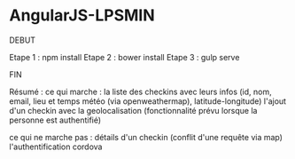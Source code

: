 # AngularJS-LPSMIN

DEBUT

Etape 1 : 
npm install
Etape 2 :
bower install
Etape 3 : 
gulp serve

FIN

Résumé :
ce qui marche : 
la liste des checkins avec leurs infos (id, nom, email, lieu et temps météo (via openweathermap), latitude-longitude)
l'ajout d'un checkin avec la geolocalisation (fonctionnalité prévu lorsque la personne est authentifié)

ce qui ne marche pas :
détails d'un checkin (conflit d'une requête via map)
l'authentification
cordova
